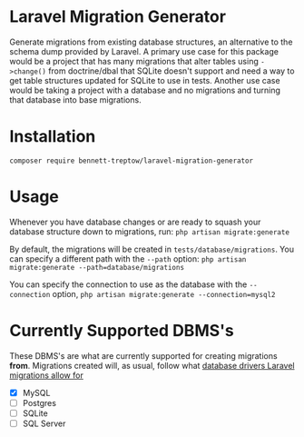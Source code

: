 # Laravel Migration Generator
Generate migrations from existing database structures, an alternative to the schema dump provided by Laravel. A primary use case for this package would be a project that has many migrations that alter tables using `->change()` from doctrine/dbal that SQLite doesn't support and need a way to get table structures updated for SQLite to use in tests.
Another use case would be taking a project with a database and no migrations and turning that database into base migrations.

# Installation

`composer require bennett-treptow/laravel-migration-generator`

# Usage

Whenever you have database changes or are ready to squash your database structure down to migrations, run:
`php artisan migrate:generate`

By default, the migrations will be created in `tests/database/migrations`. You can specify a different path with the `--path` option: `php artisan migrate:generate --path=database/migrations`

You can specify the connection to use as the database with the `--connection` option, `php artisan migrate:generate --connection=mysql2`


# Currently Supported DBMS's
These DBMS's are what are currently supported for creating migrations **from**. Migrations created will, as usual, follow what [database drivers Laravel migrations allow for](https://laravel.com/docs/8.x/database#introduction)

- [x] MySQL
- [ ] Postgres
- [ ] SQLite
- [ ] SQL Server
